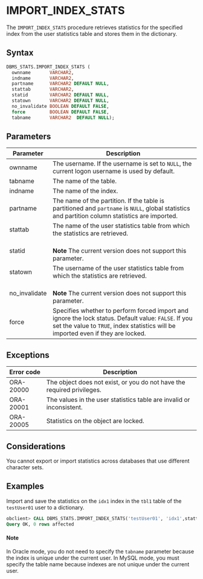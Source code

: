 # IMPORT_INDEX_STATS

The `IMPORT_INDEX_STATS` procedure retrieves statistics for the specified index from the user statistics table and stores them in the dictionary.

## Syntax

```sql
DBMS_STATS.IMPORT_INDEX_STATS (
  ownname       VARCHAR2,
  indname       VARCHAR2,
  partname      VARCHAR2 DEFAULT NULL,
  stattab       VARCHAR2,
  statid        VARCHAR2 DEFAULT NULL,
  statown       VARCHAR2 DEFAULT NULL,
  no_invalidate BOOLEAN DEFAULT FALSE,
  force         BOOLEAN DEFAULT FALSE,
  tabname       VARCHAR2  DEFAULT NULL);
```

## Parameters

| Parameter     | Description                                                                                                                                                                                |
|---------------|--------------------------------------------------------------------------------------------------------------------------------------------------------------------------------------------|
| ownname       | The username. If the username is set to `NULL`, the current logon username is used by default.                                                                                             |
| tabname       | The name of the table.                                                                                                                                                                     |
| indname       | The name of the index.                                                                                                                                                                     |
| partname      | The name of the partition.  If the table is partitioned and `partname` is `NULL`, global statistics and partition column statistics are imported.                                          |
| stattab       | The name of the user statistics table from which the statistics are retrieved.                                                                                                             |
| statid        | <br>**Note** The current version does not support this parameter.</br>                                                                                                                     |
| statown       | The username of the user statistics table from which the statistics are retrieved.                                                                                                         |
| no_invalidate | <br>**Note** The current version does not support this parameter.</br>                                                                                                                     |
| force         | Specifies whether to perform forced import and ignore the lock status. Default value: `FALSE`.  If you set the value to `TRUE`, index statistics will be imported even if they are locked. |



## Exceptions

| Error code | Description                                                            |
|------------|------------------------------------------------------------------------|
| ORA-20000  | The object does not exist, or you do not have the required privileges. |
| ORA-20001  | The values in the user statistics table are invalid or inconsistent.   |
| ORA-20005  | Statistics on the object are locked.                                   |



## Considerations

You cannot export or import statistics across databases that use different character sets.

## Examples

Import and save the statistics on the `idx1` index in the `tbl1` table of the `testUser01` user to a dictionary.

```sql
obclient> CALL DBMS_STATS.IMPORT_INDEX_STATS('testUser01', 'idx1',stattab=>'test_stat', tabname=>'tbl1');
Query OK, 0 rows affected
```

<main id="notice" type='explain'>
    <h4>Note</h4>
    <p>In Oracle mode, you do not need to specify the <code>tabname</code> parameter because the index is unique under the current user. In MySQL mode, you must specify the table name because indexes are not unique under the current user. </p>
  </main>

